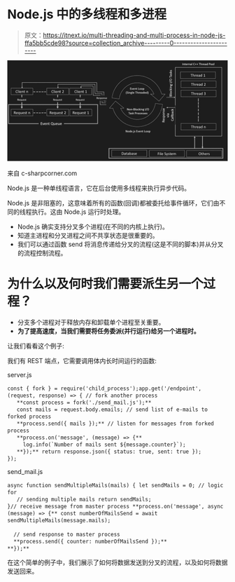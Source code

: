 # Node.js 中的多线程和多进程

> 原文：<https://itnext.io/multi-threading-and-multi-process-in-node-js-ffa5bb5cde98?source=collection_archive---------0----------------------->

![](img/34bde87dc7c39797d4ce97a04500c9f2.png)

来自 c-sharpcorner.com

Node.js 是一种单线程语言，它在后台使用多线程来执行异步代码。

Node.js 是非阻塞的，这意味着所有的函数(回调)都被委托给事件循环，它们由不同的线程执行。这由 Node.js 运行时处理。

*   Node.js 确实支持分叉多个进程(在不同的内核上执行)。
*   知道主进程和分叉进程之间不共享状态是很重要的。
*   我们可以通过函数 send 将消息传递给分叉的流程(这是不同的脚本)并从分叉的流程控制流程。

# 为什么以及何时我们需要派生另一个过程？

*   分支多个进程对于释放内存和卸载单个进程至关重要。
*   **为了提高速度，当我们需要将任务委派(并行运行)给另一个进程时。**

让我们看看这个例子:

我们有 REST 端点，它需要调用体内长时间运行的函数:

server.js

```
const { fork } = require('child_process');app.get('/endpoint', (request, response) => { // fork another process
   **const process = fork('./send_mail.js');**
   const mails = request.body.emails; // send list of e-mails to forked process
   **process.send({ mails });** // listen for messages from forked process
   **process.on('message', (message) => {**
     log.info(`Number of mails sent ${message.counter}`);
   **});** return response.json({ status: true, sent: true });
});
```

send_mail.js

```
async function sendMultipleMails(mails) { let sendMails = 0; // logic for
   // sending multiple mails return sendMails;
}// receive message from master process **process.on('message', async (message) => {** const numberOfMailsSend = await sendMultipleMails(message.mails); 

  // send response to master process
  **process.send({ counter: numberOfMailsSend });**
**});** 
```

在这个简单的例子中，我们展示了如何将数据发送到分叉的流程，以及如何将数据发送回来。